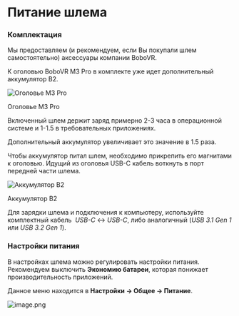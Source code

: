 # Питание шлема

### Комплектация

Мы предоставляем (и рекомендуем, если Вы покупали шлем самостоятельно) аксессуары компании BoboVR.

К оголовью BoboVR M3 Pro в комплекте уже идет дополнительный аккумулятор B2.

![Оголовье M3 Pro](image%2017.png)

Оголовье M3 Pro

Включенный шлем держит заряд примерно 2-3 часа в операционной системе и 1-1.5 в требовательных приложениях. 

Дополнительный аккумулятор увеличивает это значение в 1.5 раза.

Чтобы аккумулятор питал шлем, необходимо прикрепить его магнитами к оголовью. Идущий из оголовья USB-C кабель воткнуть в порт передней части шлема.

![Аккумулятор B2](image%2018.png)

Аккумулятор B2

Для зарядки шлема и подключения к компьютеру, используйте комплектный кабель 
*USB-C* ↔ *USB-C*, либо аналогичный (*USB 3.1 Gen 1* или *USB 3.2 Gen 1*).

### Настройки питания

В настройках шлема можно регулировать настройки питания.
Рекомендуем выключить **Экономию батареи**, которая понижает производительность приложений.

Данное меню находится в 
**Настройки → Общее → Питание**.

![image.png](image%2019.png)